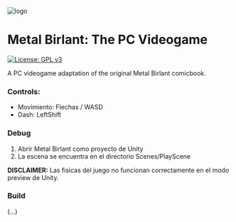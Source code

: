 [//]: # (Title of the project)

![logo](https://raw.githubusercontent.com/carles00/Metal-Birlant/main/Asstes/Branding/simple-logo.png)
# Metal Birlant: The PC Videogame

[//]: # (GPLv3 License indicator)

[![License: GPL v3](https://img.shields.io/badge/License-GPLv3-blue.svg)](https://www.gnu.org/licenses/gpl-3.0.html)

[//]: # (README Body)

A PC videogame adaptation of the original Metal Birlant comicbook.

### Controls: 
- Movimiento: Flechas / WASD 
- Dash: LeftShift

### Debug
1. Abrir Metal Birlant como proyecto de Unity
2. La escena se encuentra en el directorio Scenes/PlayScene

**DISCLAIMER:** Las fisicas del juego no funcionan correctamente en el modo preview de Unity.

### Build
(...)
